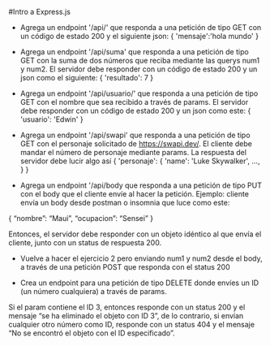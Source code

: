 #Intro a Express.js

- Agrega un endpoint '/api/' que responda a una petición de tipo GET con un código de estado 200 y el siguiente json: 
            { 'mensaje':'hola mundo' }

- Agrega un endpoint '/api/suma' que responda a una petición de tipo GET con la suma de dos números que reciba mediante las querys num1 y num2. El servidor debe responder con un código de estado 200 y un json como el siguiente:
            { 'resultado': 7 }

- Agrega un endpoint '/api/usuario/' que responda a una petición de tipo GET con el nombre que sea recibido a través de params. El servidor debe responder con un código de estado 200 y un json como este:
            { 'usuario': 'Edwin' }

- Agrega un endpoint '/api/swapi' que responda a una petición de tipo GET con el personaje solicitado de https://swapi.dev/. El cliente debe mandar el número de personaje mediante params. La respuesta del servidor debe lucir algo así
            { 'personaje': {
            	'name': 'Luke Skywalker',
                        ...,
} }

- Agrega un endpoint '/api/body que responda a una petición de tipo PUT con el body que el cliente envíe al hacer la petición. Ejemplo: cliente envía un body desde postman o insomnia que luce como este:

{ “nombre”: “Maui”, “ocupacion”: “Sensei” }

Entonces, el servidor debe responder con un objeto idéntico al que envía el cliente, junto con un status de respuesta 200.

- Vuelve a hacer el ejercicio 2 pero enviando num1 y num2 desde el body, a través de una petición POST que responda con el status 200

- Crea un endpoint para una petición de tipo DELETE donde envíes un ID (un número cualquiera) a través de params. 

Si el param contiene el ID 3, entonces responde con un status 200 y el mensaje “se ha eliminado el objeto con ID 3”, de lo contrario, si envían cualquier otro número como ID, responde con un status 404 y el mensaje “No se encontró el objeto con el ID especificado”.